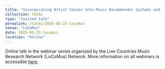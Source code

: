 ```yaml
---
title: "Incorporating Artist Values into Music Recommender Systems and Streaming Platforms​"
collection: talks
type: "Invited talk"
permalink: /talks/2025-05-23-locomus
venue: "LoCoMus"
date: 2025-05-23-locomus
location: "Online"
---
```


Online talk in the webinar series organized by the Low Countries Music Research Network (LoCoMus) Network.
More information on all webinars is accessible [here](https://www.locomus.net/events/webinars).